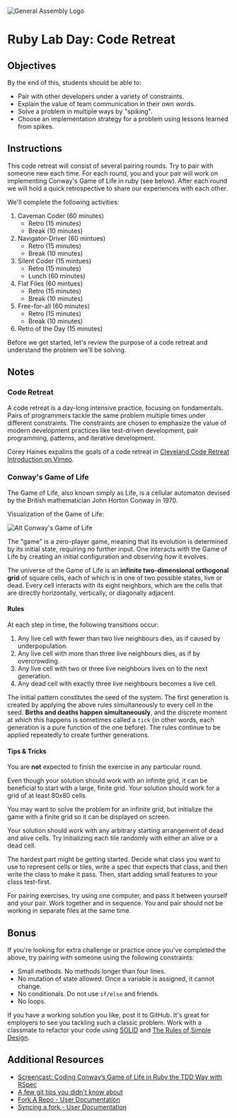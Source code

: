 ![General Assembly Logo](http://i.imgur.com/ke8USTq.png)

# Ruby Lab Day: Code Retreat

## Objectives

By the end of this, students should be able to:

- Pair with other developers under a variety of constraints.
- Explain the value of team communication in their own words.
- Solve a problem in multiple ways by "spiking".
- Choose an implementation strategy for a problem using lessons learned from spikes.

## Instructions

This code retreat will consist of several pairing rounds. Try to pair with someone new each time. For each round, you and your pair will work on implementing Conway's Game of Life in ruby (see below). After each round we will hold a quick retrospective to share our experiences with each other.

<!--
Instructor note: Code should be deleted between each round. It's fun to watch the looks on student faces when they hear this the first time.

For more ideas on challenges, check out http://coderetreat.org/facilitating/activity-catalog
-->

We'll complete the following activities:

1. Caveman Coder (60 minutes)
    * Retro (15 minutes)
    * Break (10 minutes)
1. Navigator-Driver (60 mintues)
    * Retro (15 minutes)
    * Break (10 minutes)
1. Silent Coder (15 mintues)
    * Retro (15 minutes)
    * Lunch (60 minutes)
1. Flat Files (60 mintues)
    * Retro (15 minutes)
    * Break (10 minutes)
1. Free-for-all (60 minutes)
    * Retro (15 minutes)
    * Break (10 minutes)
1. Retro of the Day (15 minutes)

<!--
1. Caveman Coder: whiteboard only
1. Navigator-Driver: One types, the other dictates; switch every 15 minutes
1. Silent Coder: no talking allowed in pair
1. Flat Files: no nested conditionals
1. Free-for-all: no constraints
-->

Before we get started, let's review the purpose of a code retreat and understand the problem we'll be solving.

## Notes

### Code Retreat

A code retreat is a day-long intensive practice, focusing on fundamentals. Pairs of programmers tackle the same problem multiple times under different constraints. The constraints are chosen to emphasize the value of modern development practices like test-driven development, pair programming, patterns, and iterative development.

Corey Haines expalins the goals of a code retreat in [Cleveland Code Retreat Introduction on Vimeo](http://vimeo.com/18955165).

### Conway's Game of Life

The Game of Life, also known simply as Life, is a cellular automaton devised by the British mathematician John Horton Conway in 1970.

Visualization of the Game of Life:

![Alt Conway's Game of Life](http://upload.wikimedia.org/wikipedia/commons/e/e5/Gospers_glider_gun.gif)

The "game" is a zero-player game, meaning that its evolution is determined by its initial state, requiring no further input. One interacts with the Game of Life by creating an initial configuration and observing how it evolves.

The universe of the Game of Life is an **infinite two-dimensional orthogonal grid** of square cells, each of which is in one of two possible states, live or dead. Every cell interacts with its eight neighbors, which are the cells that are directly horizontally, vertically, or diagonally adjacent.

#### Rules

At each step in time, the following transitions occur:

1. Any live cell with fewer than two live neighbours dies, as if caused by underpopulation.
2. Any live cell with more than three live neighbours dies, as if by overcrowding.
3. Any live cell with two or three live neighbours lives on to the next generation.
4. Any dead cell with exactly three live neighbours becomes a live cell.

The initial pattern constitutes the seed of the system. The first generation is created by applying the above rules simultaneously to every cell in the seed. **Births and deaths happen simultaneously**, and the discrete moment at which this happens is sometimes called a `tick` (in other words, each generation is a pure function of the one before). The rules continue to be applied repeatedly to create further generations.

#### Tips \& Tricks

You are **not** expected to finish the exercise in any particular round.

Even though your solution should work with an infinite grid, it can be beneficial to start with a large, finite grid. Your solution should work for a grid of at least 80x80 cells.

You may want to solve the problem for an infinite grid, but initialize the game with a finite grid so it can be displayed on screen.

Your solution should work with any arbitrary starting arrangement of dead and alive cells. Try initializing each tile randomly with either an alive or a dead cell.

The hardest part might be getting started. Decide what class you want to use to represent cells or tiles, write a spec that expects that class, and then write the class to make it pass. Then, start adding small features to your class test-first.

For pairing exercises, try using one computer, and pass it between yourself and your pair. Work together and in sequence. You and pair should not be working in separate files at the same time.

## Bonus

If you're looking for extra challenge or practice once you've completed the above, try pairing with someone using the following constraints:

- Small methods. No methods longer than four lines.
- No mutation of state allowed. Once a variable is assigned, it cannot change.
- No conditionals. Do not use `if/else` and friends.
- No loops.

If you have a working solution you like, post it to GitHub. It's great for employers to see you tackling such a classic problem. Work with a classmate to refactor your code using [SOLID](http://butunclebob.com/ArticleS.UncleBob.PrinciplesOfOod) and [The Rules of Simple Design](http://xprogramming.com/classics/expemergentdesign/).

## Additional Resources

- [Screencast: Coding Conway’s Game of Life in Ruby the TDD Way with RSpec](http://www.rubyinside.com/screencast-coding-conways-game-of-life-in-ruby-the-tdd-way-with-rspec-5564.html)
- [A few git tips you didn't know about](http://mislav.uniqpath.com/2010/07/git-tips/)
- [Fork A Repo - User Documentation](https://help.github.com/articles/fork-a-repo/)
- [Syncing a fork - User Documentation](https://help.github.com/articles/syncing-a-fork/)
